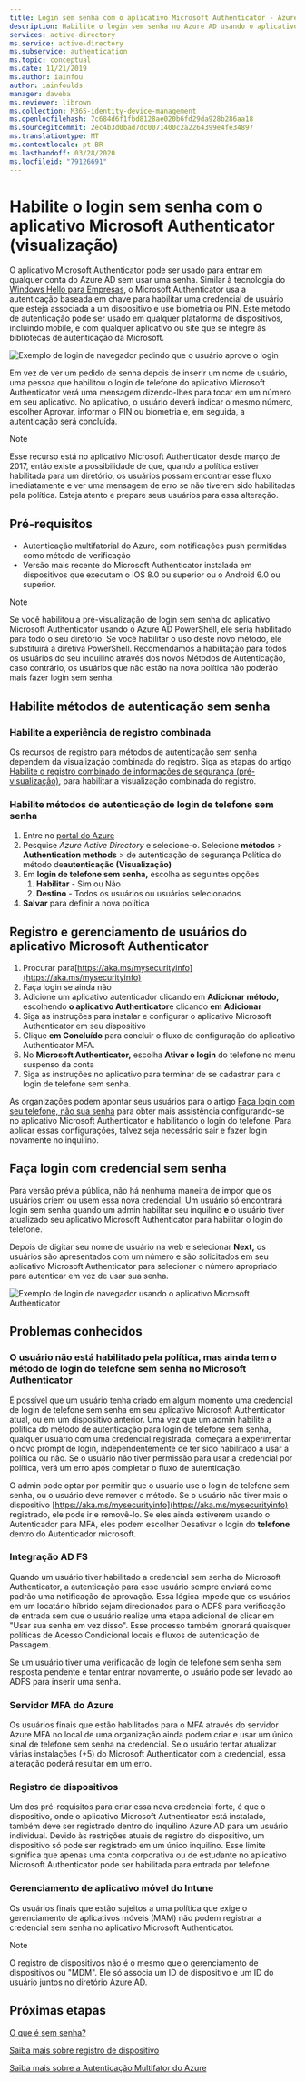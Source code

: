 ```yaml
---
title: Login sem senha com o aplicativo Microsoft Authenticator - Azure Active Directory
description: Habilite o login sem senha no Azure AD usando o aplicativo Microsoft Authenticator (visualização)
services: active-directory
ms.service: active-directory
ms.subservice: authentication
ms.topic: conceptual
ms.date: 11/21/2019
ms.author: iainfou
author: iainfoulds
manager: daveba
ms.reviewer: librown
ms.collection: M365-identity-device-management
ms.openlocfilehash: 7c684d6f1fbd8128ae020b6fd29da928b286aa18
ms.sourcegitcommit: 2ec4b3d0bad7dc0071400c2a2264399e4fe34897
ms.translationtype: MT
ms.contentlocale: pt-BR
ms.lasthandoff: 03/28/2020
ms.locfileid: "79126691"
---
```

# <a name="enable-passwordless-sign-in-with-the-microsoft-authenticator-app-preview"></a>Habilite o login sem senha com o aplicativo Microsoft Authenticator (visualização)

O aplicativo Microsoft Authenticator pode ser usado para entrar em qualquer conta do Azure AD sem usar uma senha. Similar à tecnologia do [Windows Hello para Empresas](/windows/security/identity-protection/hello-for-business/hello-identity-verification), o Microsoft Authenticator usa a autenticação baseada em chave para habilitar uma credencial de usuário que esteja associada a um dispositivo e use biometria ou PIN. Este método de autenticação pode ser usado em qualquer plataforma de dispositivos, incluindo mobile, e com qualquer aplicativo ou site que se integre às bibliotecas de autenticação da Microsoft. 

![Exemplo de login de navegador pedindo que o usuário aprove o login](./media/howto-authentication-passwordless-phone/phone-sign-in-microsoft-authenticator-app.png)

Em vez de ver um pedido de senha depois de inserir um nome de usuário, uma pessoa que habilitou o login de telefone do aplicativo Microsoft Authenticator verá uma mensagem dizendo-lhes para tocar em um número em seu aplicativo. No aplicativo, o usuário deverá indicar o mesmo número, escolher Aprovar, informar o PIN ou biometria e, em seguida, a autenticação será concluída.

> [!NOTE]
> Esse recurso está no aplicativo Microsoft Authenticator desde março de 2017, então existe a possibilidade de que, quando a política estiver habilitada para um diretório, os usuários possam encontrar esse fluxo imediatamente e ver uma mensagem de erro se não tiverem sido habilitadas pela política. Esteja atento e prepare seus usuários para essa alteração.

## <a name="prerequisites"></a>Pré-requisitos

- Autenticação multifatorial do Azure, com notificações push permitidas como método de verificação 
- Versão mais recente do Microsoft Authenticator instalada em dispositivos que executam o iOS 8.0 ou superior ou o Android 6.0 ou superior.

> [!NOTE]
> Se você habilitou a pré-visualização de login sem senha do aplicativo Microsoft Authenticator usando o Azure AD PowerShell, ele seria habilitado para todo o seu diretório. Se você habilitar o uso deste novo método, ele substituirá a diretiva PowerShell. Recomendamos a habilitação para todos os usuários do seu inquilino através dos novos Métodos de Autenticação, caso contrário, os usuários que não estão na nova política não poderão mais fazer login sem senha. 

## <a name="enable-passwordless-authentication-methods"></a>Habilite métodos de autenticação sem senha

### <a name="enable-the-combined-registration-experience"></a>Habilite a experiência de registro combinada

Os recursos de registro para métodos de autenticação sem senha dependem da visualização combinada do registro. Siga as etapas do artigo [Habilite o registro combinado de informações de segurança (pré-visualização)](howto-registration-mfa-sspr-combined.md), para habilitar a visualização combinada do registro.

### <a name="enable-passwordless-phone-sign-in-authentication-methods"></a>Habilite métodos de autenticação de login de telefone sem senha

1. Entre no [portal do Azure](https://portal.azure.com)
1. Pesquise *Azure Active Directory* e selecione-o. Selecione **métodos** > **Authentication methods** > de autenticação de segurança Política do método de**autenticação (Visualização)**
1. Em **login de telefone sem senha,** escolha as seguintes opções
   1. **Habilitar** - Sim ou Não
   1. **Destino** - Todos os usuários ou usuários selecionados
1. **Salvar** para definir a nova política

## <a name="user-registration-and-management-of-microsoft-authenticator-app"></a>Registro e gerenciamento de usuários do aplicativo Microsoft Authenticator

1. Procurar para[https://aka.ms/mysecurityinfo](https://aka.ms/mysecurityinfo)
1. Faça login se ainda não
1. Adicione um aplicativo autenticador clicando em **Adicionar método,** escolhendo **o aplicativo Authenticator**e clicando **em Adicionar**
1. Siga as instruções para instalar e configurar o aplicativo Microsoft Authenticator em seu dispositivo
1. Clique **em Concluído** para concluir o fluxo de configuração do aplicativo Authenticator MFA. 
1. No **Microsoft Authenticator,** escolha **Ativar o login** do telefone no menu suspenso da conta
1. Siga as instruções no aplicativo para terminar de se cadastrar para o login de telefone sem senha. 

As organizações podem apontar seus usuários para o artigo [Faça login com seu telefone, não sua senha](../user-help/microsoft-authenticator-app-phone-signin-faq.md) para obter mais assistência configurando-se no aplicativo Microsoft Authenticator e habilitando o login do telefone. Para aplicar essas configurações, talvez seja necessário sair e fazer login novamente no inquilino. 

## <a name="sign-in-with-passwordless-credential"></a>Faça login com credencial sem senha

Para versão prévia pública, não há nenhuma maneira de impor que os usuários criem ou usem essa nova credencial. Um usuário só encontrará login sem senha quando um admin habilitar seu inquilino **e** o usuário tiver atualizado seu aplicativo Microsoft Authenticator para habilitar o login do telefone.

Depois de digitar seu nome de usuário na web e selecionar **Next,** os usuários são apresentados com um número e são solicitados em seu aplicativo Microsoft Authenticator para selecionar o número apropriado para autenticar em vez de usar sua senha. 

![Exemplo de login de navegador usando o aplicativo Microsoft Authenticator](./media/howto-authentication-passwordless-phone/web-sign-in-microsoft-authenticator-app.png)

## <a name="known-issues"></a>Problemas conhecidos

### <a name="user-is-not-enabled-by-policy-but-still-has-passwordless-phone-sign-in-method-in-microsoft-authenticator"></a>O usuário não está habilitado pela política, mas ainda tem o método de login do telefone sem senha no Microsoft Authenticator

É possível que um usuário tenha criado em algum momento uma credencial de login de telefone sem senha em seu aplicativo Microsoft Authenticator atual, ou em um dispositivo anterior. Uma vez que um admin habilite a política do método de autenticação para login de telefone sem senha, qualquer usuário com uma credencial registrada, começará a experimentar o novo prompt de login, independentemente de ter sido habilitado a usar a política ou não. Se o usuário não tiver permissão para usar a credencial por política, verá um erro após completar o fluxo de autenticação. 

O admin pode optar por permitir que o usuário use o login de telefone sem senha, ou o usuário deve remover o método. Se o usuário não tiver mais o dispositivo [https://aka.ms/mysecurityinfo](https://aka.ms/mysecurityinfo) registrado, ele pode ir e removê-lo. Se eles ainda estiverem usando o Autenticador para MFA, eles podem escolher Desativar o login do **telefone** dentro do Autenticador microsoft.  

### <a name="ad-fs-integration"></a>Integração AD FS

Quando um usuário tiver habilitado a credencial sem senha do Microsoft Authenticator, a autenticação para esse usuário sempre enviará como padrão uma notificação de aprovação. Essa lógica impede que os usuários em um locatário híbrido sejam direcionados para o ADFS para verificação de entrada sem que o usuário realize uma etapa adicional de clicar em "Usar sua senha em vez disso". Esse processo também ignorará quaisquer políticas de Acesso Condicional locais e fluxos de autenticação de Passagem. 

Se um usuário tiver uma verificação de login de telefone sem senha sem resposta pendente e tentar entrar novamente, o usuário pode ser levado ao ADFS para inserir uma senha.  

### <a name="azure-mfa-server"></a>Servidor MFA do Azure

Os usuários finais que estão habilitados para o MFA através do servidor Azure MFA no local de uma organização ainda podem criar e usar um único sinal de telefone sem senha na credencial. Se o usuário tentar atualizar várias instalações (+5) do Microsoft Authenticator com a credencial, essa alteração poderá resultar em um erro.  

### <a name="device-registration"></a>Registro de dispositivos

Um dos pré-requisitos para criar essa nova credencial forte, é que o dispositivo, onde o aplicativo Microsoft Authenticator está instalado, também deve ser registrado dentro do inquilino Azure AD para um usuário individual. Devido às restrições atuais de registro do dispositivo, um dispositivo só pode ser registrado em um único inquilino. Esse limite significa que apenas uma conta corporativa ou de estudante no aplicativo Microsoft Authenticator pode ser habilitada para entrada por telefone.

### <a name="intune-mobile-application-management"></a>Gerenciamento de aplicativo móvel do Intune 

Os usuários finais que estão sujeitos a uma política que exige o gerenciamento de aplicativos móveis (MAM) não podem registrar a credencial sem senha no aplicativo Microsoft Authenticator. 

> [!NOTE]
> O registro de dispositivos não é o mesmo que o gerenciamento de dispositivos ou "MDM". Ele só associa um ID de dispositivo e um ID do usuário juntos no diretório Azure AD.  

## <a name="next-steps"></a>Próximas etapas

[O que é sem senha?](concept-authentication-passwordless.md)

[Saiba mais sobre registro de dispositivo](../devices/overview.md#getting-devices-in-azure-ad)

[Saiba mais sobre a Autenticação Multifator do Azure](../authentication/howto-mfa-getstarted.md)

